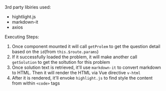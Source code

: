 3rd party libiries used:    
- hightlight.js
- markdown-it
- axios

Executing Steps:    
1. Once component mounted it will call `getProlem` to get the question detail based on the `id`(from `this.$route.params`)
2. If it successfully loaded the problem, it will make another call `getSolution` to get the soltution for this problem
3. Once solution text is retrieved, it'll use `markdown-it` to convert markdown to HTML. Then it will render the HTML via Vue directive `v-html`
4. After it is rendered, it'll envoke `highlight.js` to find style the content from within `<code>` tags
